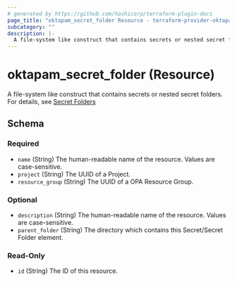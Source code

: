 ```yaml
---
# generated by https://github.com/hashicorp/terraform-plugin-docs
page_title: "oktapam_secret_folder Resource - terraform-provider-oktapam"
subcategory: ""
description: |-
  A file-system like construct that contains secrets or nested secret folders. For details, see Secret Folders https://help.okta.com/okta_help.htm?type=oie&id=ext-pam-secrets-folder
---
```


# oktapam_secret_folder (Resource)

A file-system like construct that contains secrets or nested secret folders. For details, see [Secret Folders](https://help.okta.com/okta_help.htm?type=oie&id=ext-pam-secrets-folder)



<!-- schema generated by tfplugindocs -->
## Schema

### Required

- `name` (String) The human-readable name of the resource. Values are case-sensitive.
- `project` (String) The UUID of a Project.
- `resource_group` (String) The UUID of a OPA Resource Group.

### Optional

- `description` (String) The human-readable name of the resource. Values are case-sensitive.
- `parent_folder` (String) The directory which contains this Secret/Secret Folder element.

### Read-Only

- `id` (String) The ID of this resource.


